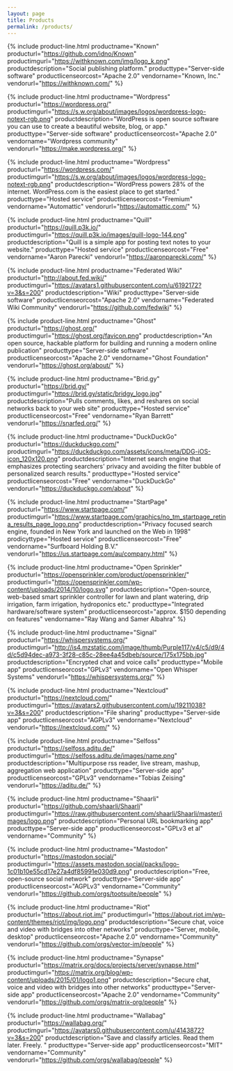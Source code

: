 ```yaml
---
layout: page
title: Products
permalink: /products/
---
```


<!--
Your listing MUST include:
     productname          -- the name by which the product or service is known
     producturl           -- a valid URL where to find out more about the product or service
     productdescription   -- brief summary about what the product does or is for
     producttype          -- what kind of product or service is it. Use one of the values
                             already used elsewhere in this list if you can
     vendorname           -- who offers the product or takes responsibility for it

Your listing MAY also include (encouraged, not required):
     productimgurl        -- a valid URL to an image of the product or its logo
     productlicenseorcost -- the sticker price, or, as applicable, the license
     vendorurl            -- a valid URL to the vendor's website
-->

<table class="products" markdown="0">

{% include product-line.html
   productname="Known"
   producturl="https://github.com/idno/Known"
   productimgurl="https://withknown.com/img/logo_k.png"
   productdescription="Social publishing platform."
   producttype="Server-side software"
   productlicenseorcost="Apache 2.0"
   vendorname="Known, Inc."
   vendorurl="https://withknown.com/"
%}

{% include product-line.html
   productname="Wordpress"
   producturl="https://wordpress.org/"
   productimgurl="https://s.w.org/about/images/logos/wordpress-logo-notext-rgb.png"
   productdescription="WordPress is open source software you can use to create a beautiful website, blog, or app."
   producttype="Server-side software"
   productlicenseorcost="Apache 2.0"
   vendorname="Wordpress community"
   vendorurl="https://make.wordpress.org/"
%}

{% include product-line.html
   productname="Wordpress"
   producturl="https://wordpress.com/"
   productimgurl="https://s.w.org/about/images/logos/wordpress-logo-notext-rgb.png"
   productdescription="WordPress powers 28% of the internet. WordPress.com is the easiest place to get started."
   producttype="Hosted service"
   productlicenseorcost="Fremium"
   vendorname="Automattic"
   vendorurl="https://automattic.com/"
%}

{% include product-line.html
   productname="Quill"
   producturl="https://quill.p3k.io/"
   productimgurl="https://quill.p3k.io/images/quill-logo-144.png"
   productdescription="Quill is a simple app for posting text notes to your website."
   producttype="Hosted service"
   productlicenseorcost="Free"
   vendorname="Aaron Parecki"
   vendorurl="https://aaronparecki.com/"
%}

{% include product-line.html
   productname="Federated Wiki"
   producturl="http://about.fed.wiki/"
   productimgurl="https://avatars1.githubusercontent.com/u/6192172?v=3&s=200"
   productdescription="Wiki"
   producttype="Server-side software"
   productlicenseorcost="Apache 2.0"
   vendorname="Federated Wiki Community"
   vendorurl="https://github.com/fedwiki"
%}

{% include product-line.html
   productname="Ghost"
   producturl="https://ghost.org/"
   productimgurl="https://ghost.org/favicon.png"
   productdescription="An open source, hackable platform for building and running a modern online publication"
   producttype="Server-side software"
   productlicenseorcost="Apache 2.0"
   vendorname="Ghost Foundation"
   vendorurl="https://ghost.org/about/"
%}

{% include product-line.html
   productname="Brid.gy"
   producturl="https://brid.gy/"
   productimgurl="https://brid.gy/static/bridgy_logo.jpg"
   productdescription="Pulls comments, likes, and reshares on social networks back to your web site"
   producttype="Hosted service"
   productlicenseorcost="Free"
   vendorname="Ryan Barrett"
   vendorurl="https://snarfed.org/"
%}

{% include product-line.html
   productname="DuckDuckGo"
   producturl="https://duckduckgo.com/"
   productimgurl="https://duckduckgo.com/assets/icons/meta/DDG-iOS-icon_120x120.png"
   productdescription="Internet search engine that emphasizes protecting searchers' privacy and avoiding the filter bubble of personalized search results."
   producttype="Hosted service"
   productlicenseorcost="Free"
   vendorname="DuckDuckGo"
   vendorurl="https://duckduckgo.com/about"
%}

{% include product-line.html
   productname="StartPage"
   producturl="https://www.startpage.com/"
   productimgurl="https://www.startpage.com/graphics/no_tm_startpage_retina_results_page_logo.png"
   productdescription="Privacy focused search engine, founded in New York and launched on the Web in 1998"
   prodicyttype="Hosted service"
   productlicenseorcost="Free"
   vendorname="Surfboard Holding B.V."
   vendorurl="https://us.startpage.com/au/company.html"
%}

{% include product-line.html
   productname="Open Sprinkler"
   producturl="https://opensprinkler.com/product/opensprinkler/"
   productimgurl="https://opensprinkler.com/wp-content/uploads/2014/10/logo.svg"
   productdescription="Open-source, web-based smart sprinkler controller for lawn and plant watering, drip irrigation, farm irrigation, hydroponics etc."
   producttype="Integrated hardware/software system"
   productlicenseorcost="approx. $150 depending on features"
   vendorname="Ray Wang and Samer Albahra"
%}

{% include product-line.html
   productname="Signal"
   producturl="https://whispersystems.org/"
   productimgurl="http://is4.mzstatic.com/image/thumb/Purple117/v4/c5/d9/4d/c5d94dec-a973-3f28-c85c-28ee4a45dbeb/source/175x175bb.jpg"
   productdescription="Encrypted chat and voice calls"
   producttype="Mobile app"
   productlicenseorcost="GPLv3"
   vendorname="Open Whisper Systems"
   vendorurl="https://whispersystems.org/"
%}

{% include product-line.html
   productname="Nextcloud"
   producturl="https://nextcloud.com/"
   productimgurl="https://avatars2.githubusercontent.com/u/19211038?v=3&s=200"
   productdescription="File sharing"
   producttype="Server-side app"
   productlicenseorcost="AGPLv3"
   vendorname="Nextcloud"
   vendorurl="https://nextcloud.com/"
%}

{% include product-line.html
   productname="Selfoss"
   producturl="https://selfoss.aditu.de/"
   productimgurl="https://selfoss.aditu.de/images/name.png"
   productdescription="Multipurpose rss reader, live stream, mashup, aggregation web application"
   producttype="Server-side app"
   productlicenseorcost="GPLv3"
   vendorname="Tobias Zeising"
   vendorurl="https://aditu.de/"
%}

{% include product-line.html
   productname="Shaarli"
   producturl="https://github.com/shaarli/Shaarli"
   productimgurl="https://raw.githubusercontent.com/shaarli/Shaarli/master/images/logo.png"
   productdescription="Personal URL bookmarking app"
   producttype="Server-side app"
   productlicenseorcost="GPLv3 et al"
   vendorname="Community"
%}

{% include product-line.html
   productname="Mastodon"
   producturl="https://mastodon.social/"
   productimgurl="https://assets.mastodon.social/packs/logo-1c01b10e55cd17e27a4df85991e030d9.png"
   productdescription="Free, open-source social network"
   producttype="Server-side app"
   productlicenseorcost="AGPLv3"
   vendorname="Community"
   vendorurl="https://github.com/orgs/tootsuite/people"
%}

{% include product-line.html
   productname="Riot"
   producturl="https://about.riot.im/"
   productimgurl="https://about.riot.im/wp-content/themes/riot/img/logo.png"
   productdescription="Secure chat, voice and video with bridges into other networks"
   producttype="Server, mobile, desktop"
   productlicenseorcost="Apache 2.0"
   vendorname="Community"
   vendorurl="https://github.com/orgs/vector-im/people"
%}

{% include product-line.html
   productname="Synapse"
   producturl="https://matrix.org/docs/projects/server/synapse.html"
   productimgurl="https://matrix.org/blog/wp-content/uploads/2015/01/logo1.png"
   productdescription="Secure chat, voice and video with bridges into other networks"
   producttype="Server-side app"
   productlicenseorcost="Apache 2.0"
   vendorname="Community"
   vendorurl="https://github.com/orgs/matrix-org/people"
%}

{% include product-line.html
   productname="Wallabag"
   producturl="https://wallabag.org/"
   productimgurl="https://avatars0.githubusercontent.com/u/4143872?v=3&s=200"
   productdescription="Save and classify articles. Read them later. Freely. "
   producttype="Server-side app"
   productlicenseorcost="MIT"
   vendorname="Community"
   vendorurl="https://github.com/orgs/wallabag/people"
%}

</table>
